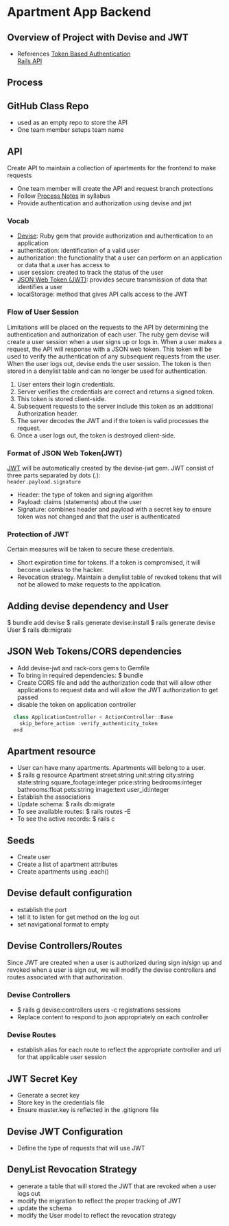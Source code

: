 # Apartment App Backend
## Overview of Project with Devise and JWT
- References
[Token Based Authentication](https://dzone.com/articles/cookies-vs-tokens-the-definitive-guide)  
[Rails API](https://github.com/learn-academy-2023-charlie/syllabus/blob/main/rails/rails-api.md)

## Process
## GitHub Class Repo
- used as an empty repo to store the API
- One team member setups team name
## API  
Create API to maintain a collection of apartments for the frontend to make requests  
- One team member will create the API and request branch protections
- Follow [Process Notes](https://github.com/learn-academy-2023-charlie/syllabus/blob/main/apartment-app/backend/devise.md) in syllabus
- Provide authentication and authorization using devise and jwt
### Vocab
- [Devise](https://rubydoc.info/github/heartcombo/devise): Ruby gem that provide authorization and authentication to an application
- authentication: identification of a valid user
- authorization: the functionality that a user can perform on an application or data that a user has access to 
- user session: created to track the status of the user
- [JSON Web Token (JWT)](https://blog.logrocket.com/secure-rest-api-jwt-authentication/): provides secure transmission of data that identifies a user
- localStorage: method that gives API calls access to the JWT

### Flow of User Session  
Limitations will be placed on the requests to the API by determining the authentication and authorization of each user. The ruby gem devise will create a user session when a user signs up or logs in. When a user makes a request, the API will response with a JSON web token. This token will be used to verify the authentication of any subsequent requests from the user. When the user logs out, devise ends the user session. The token is then stored in a denylist table and can no longer be used for authentication.  
1. User enters their login credentials.
2. Server verifies the credentials are correct and returns a signed token.
3. This token is stored client-side.
4. Subsequent requests to the server include this token as an additional Authorization header.
5. The server decodes the JWT and if the token is valid processes the request.
6. Once a user logs out, the token is destroyed client-side.

### Format of JSON Web Token(JWT) 
[JWT](https://www.rubydoc.info/gems/devise-jwt/0.11.0) will be automatically created by the devise-jwt gem. JWT consist of three parts separated by dots (.):  
`header.payload.signature`  
- Header: the type of token and signing algorithm
- Payload: claims (statements) about the user
- Signature: combines header and payload with a secret key to ensure token was not changed and that the user is authenticated

### Protection of JWT
Certain measures will be taken to secure these credentials.
- Short expiration time for tokens. If a token is compromised, it will become useless to the hacker. 
- Revocation strategy. Maintain a denylist table of revoked tokens that will not be allowed to make requests to the application.

## Adding devise dependency and User
$ bundle add devise
$ rails generate devise:install
$ rails generate devise User
$ rails db:migrate

## JSON Web Tokens/CORS dependencies
- Add devise-jwt and rack-cors gems to Gemfile
- To bring in required dependencies: $ bundle
- Create CORS file and add the authorization code that will allow other applications to request data and will allow the JWT authorization to get passed
- disable the token on application controller
```js
  class ApplicationController < ActionController::Base
    skip_before_action :verify_authenticity_token
  end
```

## Apartment resource
- User can have many apartments. Apartments will belong to a user.
- $ rails g resource Apartment street:string unit:string city:string state:string square_footage:integer price:string bedrooms:integer bathrooms:float pets:string image:text user_id:integer
- Establish the associations
- Update schema: $ rails db:migrate
- To see available routes: $ rails routes -E
- To see the active records: $ rails c

## Seeds
- Create user
- Create a list of apartment attributes
- Create apartments using .each()

## Devise default configuration
- establish the port
- tell it to listen for get method on the log out
- set navigational format to empty    

## Devise Controllers/Routes
Since JWT are created when a user is authorized during sign in/sign up and revoked when a user is sign out, we will modify the devise controllers and routes associated with that authorization.
### Devise Controllers
- $ rails g devise:controllers users -c registrations sessions
- Replace content to respond to json appropriately on each controller
### Devise Routes
- establish alias for each route to reflect the appropriate controller and url for that applicable user session

## JWT Secret Key
- Generate a secret key
- Store key in the credentials file
- Ensure master.key is reflected in the .gitignore file

## Devise JWT Configuration
- Define the type of requests that will use JWT

## DenyList Revocation Strategy
- generate a table that will stored the JWT that are revoked when a user logs out
- modify the migration to reflect the proper tracking of JWT
- update the schema
- modify the User model to reflect the revocation strategy


